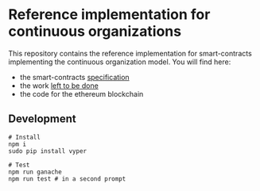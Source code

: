 # Reference implementation for continuous organizations

This repository contains the reference implementation for smart-contracts implementing the continuous organization model. You will find here:
* the smart-contracts [specification](https://github.com/Fairmint/c-org/wiki)
* the work [left to be done](https://github.com/Fairmint/c-org/projects)
* the code for the ethereum blockchain


## Development


```
# Install
npm i
sudo pip install vyper

# Test
npm run ganache
npm run test # in a second prompt
```
